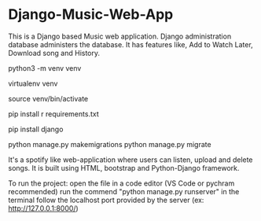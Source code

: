# Django-Music-Web-App
This is a Django based Music web application. Django administration database administers the database. It has features like, Add to Watch Later, Download song and History.

python3 -m venv venv

virtualenv venv

source venv/bin/activate

pip install r requirements.txt

pip install django


python manage.py makemigrations
python manage.py migrate

It's a spotify like web-application where users can listen, upload and delete songs.
It is built using HTML, bootstrap and Python-Django framework.

To run the project: 
open the file in a code editor (VS Code or pychram recommended)
run the commend "python manage.py runserver" in the terminal
follow the localhost port provided by the server (ex: http://127.0.0.1:8000/)


